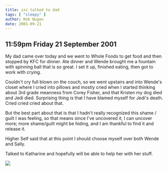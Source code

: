 ```yaml
---
title: zzz talked to dad
tags: [ "sleepy" ]
author: Rob Nugen
date: 2001-09-21
---
```


## 11:59pm Friday 21 September 2001

<p>My dad came over today and we went to Whole Foods
to get food and then stopped by KFC for dinner.  Ate
dinner and Wende brought me a fountain with spinning
ball that is so great.  I set it up, finished eating,
then got to work with crying.</p>

<p>Couldn't cry full blown on the couch, so we went
upstairs and into Wende's closet where I cried into
pillows and mostly cried when I started thinking about
3rd grade meanness from Corey Fisher, and that Kristen
my dog died and Jedi died.  Surprising thing is that I
have blamed myself for Jedi's death.  Cried cried
cried  about that.</p>

<p>But the best part about that is that I hadn't
really recognized this shame / guilt I was feeling, so
that means since I've uncovered it, I can uncover
more; more shame/guilt might be hiding, and I am
thankful to find it and release it.</p>

<p>Higher Self said that at this point I should choose
myself over both Wende and Sally.</p>

<p>Talked to Katharine and hopefully will be able to
help her with her stuff.</p>



<img src="/images/rob/wL-ROB.gif"/></p>
